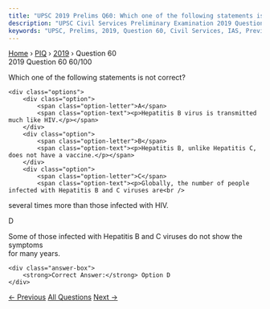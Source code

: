 ```yaml
---
title: "UPSC 2019 Prelims Q60: Which one of the following statements is not correct?"
description: "UPSC Civil Services Preliminary Examination 2019 Question 60 with options and answer"
keywords: "UPSC, Prelims, 2019, Question 60, Civil Services, IAS, Previous Year Questions"
---
```


<nav class="breadcrumb">
    <a href="../../">Home</a>
    <span>›</span>
    <a href="../">PIQ</a>
    <span>›</span>
    <a href="./">2019</a>
    <span>›</span>
    <span>Question 60</span>
</nav>

<div class="question-header">
    <div class="question-meta">
        <span class="year-badge">2019</span>
        <span class="question-number">Question 60</span>
        <span class="progress">60/100</span>
    </div>
    <div class="progress-bar">
        <div class="progress-fill" style="width: 60.0%"></div>
    </div>
</div>

<div class="question-content">
    <div class="question-text">
        <p>Which one of the following statements is not correct?</p>
    </div>
    
    <div class="options">
        <div class="option">
            <span class="option-letter">A</span>
            <span class="option-text"><p>Hepatitis B virus is transmitted much like HIV.</p></span>
        </div>
        <div class="option">
            <span class="option-letter">B</span>
            <span class="option-text"><p>Hepatitis B, unlike Hepatitis C, does not have a vaccine.</p></span>
        </div>
        <div class="option">
            <span class="option-letter">C</span>
            <span class="option-text"><p>Globally, the number of people infected with Hepatitis B and C viruses are<br />
several times more than those infected with HIV.</p></span>
        </div>
        <div class="option correct">
            <span class="option-letter">D</span>
            <span class="option-text"><p>Some of those infected with Hepatitis B and C viruses do not show the symptoms<br />
for many years.</p></span>
        </div>
    </div>

    <div class="answer-box">
        <strong>Correct Answer:</strong> Option D
    </div>
</div>

<div class="question-nav">
    <a href="../q059-what-is-cas9-protein-that-is-often-mentioned-in-ne/" class="nav-btn prev">← Previous</a>
    <a href="../" class="nav-btn center">All Questions</a>
    <a href="../q061-with-reference-to-the-constitution-of-india-consid/" class="nav-btn next">Next →</a>
</div>
